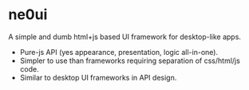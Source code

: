 # ne0ui
A simple and dumb html+js based UI framework for desktop-like apps.

* Pure-js API (yes appearance, presentation, logic all-in-one).
* Simpler to use than frameworks requiring separation of css/html/js code.
* Similar to desktop UI frameworks in API design.